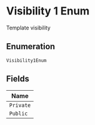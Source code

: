 
# Visibility 1 Enum

Template visibility

## Enumeration

`Visibility1Enum`

## Fields

| Name |
|  --- |
| `Private` |
| `Public` |

